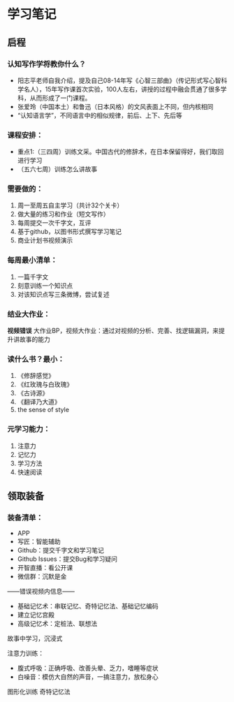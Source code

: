 # 学习笔记

## **启程**

### 认知写作学将教你什么？

* 阳志平老师自我介绍，提及自己08-14年写《心智三部曲》（传记形式写心智科学名人），15年写作课首次实验，100人左右，讲授的过程中融会贯通了很多学科，从而形成了一门课程。
* 张爱玲（中国本土）和鲁迅（日本风格）的文风表面上不同，但内核相同
* “认知语言学”，不同语言中的相似规律，前后、上下、先后等

### 课程安排：

* 重点1:（三四周）训练文采。中国古代的修辞术，在日本保留得好，我们取回进行学习
* （五六七周）训练怎么讲故事

### 需要做的：

1. 周一至周五自主学习（共计32个关卡）
2. 做大量的练习和作业（短文写作）
3. 每周提交一次千字文，互评
4. 基于github，以图书形式撰写学习笔记
5. 商业计划书视频演示

### 每周最小清单：

1. 一篇千字文
2. 刻意训练一个知识点
3. 对该知识点写三条微博，尝试复述

### 结业大作业：

**视频错误**
大作业BP，视频大作业：通过对视频的分析、完善、找逻辑漏洞，来提升讲故事的能力

### 读什么书？最小：

1. 《修辞感觉》
2. 《红玫瑰与白玫瑰》
3. 《古诗源》
4. 《翻译乃大道》
5. the sense of style

### 元学习能力：

1. 注意力
2. 记忆力
3. 学习方法
4. 快速阅读


## **领取装备**

### 装备清单：

* APP
* 写匠：智能辅助
* Github：提交千字文和学习笔记
* Github Issues：提交Bug和学习疑问
* 开智直播：看公开课
* 微信群：沉默是金 


——错误视频内信息——

* 基础记忆术：串联记忆、奇特记忆法、基础记忆编码
* 建立记忆宫殿
* 高级记忆术：定桩法、联想法

故事中学习，沉浸式

注意力训练：

* 腹式呼吸：正确呼吸、改善头晕、乏力，嗜睡等症状
* 白噪音：模仿大自然的声音，一搞注意力，放松身心 

图形化训练
奇特记忆法
